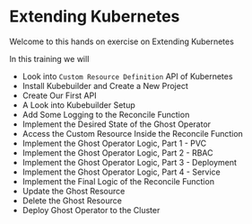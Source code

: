 
# Extending Kubernetes

Welcome to this hands on exercise on Extending Kubernetes

In this training we will

- Look into `Custom Resource Definition` API of Kubernetes
- Install Kubebuilder and Create a New Project
- Create Our First API
- A Look into Kubebuilder Setup
- Add Some Logging to the Reconcile Function
- Implement the Desired State of the Ghost Operator
- Access the Custom Resource Inside the Reconcile Function
- Implement the Ghost Operator Logic, Part 1 - PVC
- Implement the Ghost Operator Logic, Part 2 - RBAC 
- Implement the Ghost Operator Logic, Part 3 - Deployment
- Implement the Ghost Operator Logic, Part 4 - Service
- Implement the Final Logic of the Reconcile Function
- Update the Ghost Resource
- Delete the Ghost Resource
- Deploy Ghost Operator to the Cluster